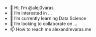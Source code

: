 - 👋 Hi, I’m @alej0varas
- 👀 I’m interested in ...
- 🌱 I’m currently learning Data Science
- 💞️ I’m looking to collaborate on ...
- 📫 How to reach me alexandrevaras.me

<!---
alej0varas/alej0varas is a ✨ special ✨ repository because its `README.md` (this file) appears on your GitHub profile.
You can click the Preview link to take a look at your changes.
--->
